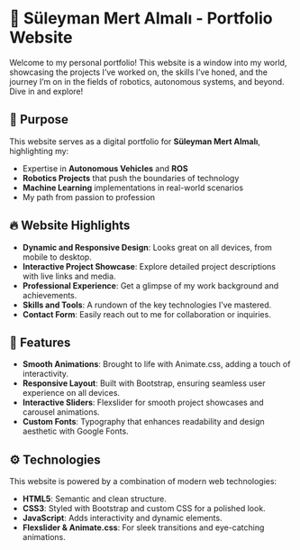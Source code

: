 # 🚀 Süleyman Mert Almalı - Portfolio Website

Welcome to my personal portfolio! This website is a window into my world, showcasing the projects I’ve worked on, the skills I’ve honed, and the journey I’m on in the fields of robotics, autonomous systems, and beyond. Dive in and explore!

## 🎯 Purpose

This website serves as a digital portfolio for **Süleyman Mert Almalı**, highlighting my:
- Expertise in **Autonomous Vehicles** and **ROS**
- **Robotics Projects** that push the boundaries of technology
- **Machine Learning** implementations in real-world scenarios
- My path from passion to profession

## 🔥 Website Highlights

- **Dynamic and Responsive Design**: Looks great on all devices, from mobile to desktop.
- **Interactive Project Showcase**: Explore detailed project descriptions with live links and media.
- **Professional Experience**: Get a glimpse of my work background and achievements.
- **Skills and Tools**: A rundown of the key technologies I’ve mastered.
- **Contact Form**: Easily reach out to me for collaboration or inquiries.

## 🌟 Features

- **Smooth Animations**: Brought to life with Animate.css, adding a touch of interactivity.
- **Responsive Layout**: Built with Bootstrap, ensuring seamless user experience on all devices.
- **Interactive Sliders**: Flexslider for smooth project showcases and carousel animations.
- **Custom Fonts**: Typography that enhances readability and design aesthetic with Google Fonts.

## ⚙️ Technologies

This website is powered by a combination of modern web technologies:
- **HTML5**: Semantic and clean structure.
- **CSS3**: Styled with Bootstrap and custom CSS for a polished look.
- **JavaScript**: Adds interactivity and dynamic elements.
- **Flexslider & Animate.css**: For sleek transitions and eye-catching animations.

